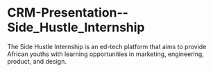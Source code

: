 # CRM-Presentation--Side_Hustle_Internship
The Side Hustle Internship is an ed-tech platform that aims to provide African youths with learning opportunities in marketing, engineering, product, and design.
